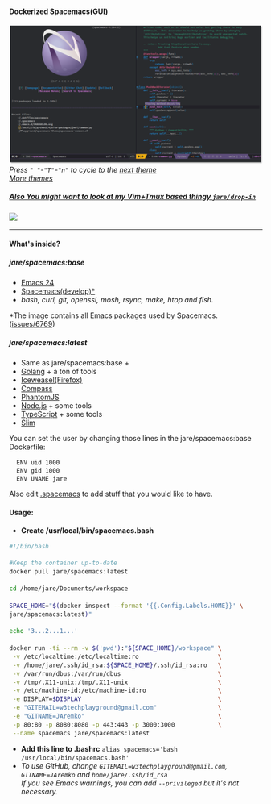 #### Dockerized Spacemacs(GUI)  

[![screenshot](https://raw.githubusercontent.com/syl20bnr/spacemacs/master/doc/img/spacemacs-python.png)](https://raw.githubusercontent.com/syl20bnr/spacemacs/master/doc/img/spacemacs-python.png)
*Press `" "`-`"T"`-`"n"` to cycle to the [next theme](https://github.com/JAremko/spacemacs/blob/master/.spacemacs#L113)*  
*[More themes](http://themegallery.robdor.com/)*

##### [Also You might want to look at my Vim+Tmux based thingy `jare/drop-in`](https://hub.docker.com/r/jare/drop-in)  
[![](http://i.imgur.com/RVTlBBO.png)](http://i.imgur.com/RVTlBBO.png)

---------------------------------------------------------------------------------
#### What's inside?

##### jare/spacemacs:base  
  - [Emacs 24](https://www.gnu.org/software/emacs/)  
  - [Spacemacs(develop)*](https://github.com/syl20bnr/spacemacs)  
  - *bash, curl, git, openssl, mosh, rsync, make, htop and fish.*     

*The image contains all Emacs packages used by Spacemacs. ([issues/6769](https://github.com/syl20bnr/spacemacs/issues/6769))

##### jare/spacemacs:latest  
  - Same as jare/spacemacs:base +
  - [Golang](https://golang.org/) + a ton of tools 
  - [Iceweasel(Firefox)](https://www.mozilla.org/en-US/firefox/new/)   
  - [Compass](http://compass-style.org/)  
  - [PhantomJS](http://phantomjs.org/)  
  - [Node.js](https://nodejs.org/) + some tools  
  - [TypeScript](http://www.typescriptlang.org/) + some tools 
  - [Slim](http://slim-lang.com/) 

You can set the user by changing those lines in the jare/spacemacs:base Dockerfile:
```
  ENV uid 1000
  ENV gid 1000
  ENV UNAME jare
```
Also edit [.spacemacs](https://github.com/JAremko/spacemacs/blob/master/.spacemacs) to add stuff that you would like to have.

#### Usage: 

 - **Create /usr/local/bin/spacemacs.bash**

```bash
#!/bin/bash

#Keep the container up-to-date
docker pull jare/spacemacs:latest
  
cd /home/jare/Documents/workspace

SPACE_HOME="$(docker inspect --format '{{.Config.Labels.HOME}}' \
jare/spacemacs:latest)"

echo '3...2...1...'

docker run -ti --rm -v $('pwd'):"${SPACE_HOME}/workspace" \
 -v /etc/localtime:/etc/localtime:ro                      \
 -v /home/jare/.ssh/id_rsa:${SPACE_HOME}/.ssh/id_rsa:ro   \
 -v /var/run/dbus:/var/run/dbus                           \
 -v /tmp/.X11-unix:/tmp/.X11-unix                         \
 -v /etc/machine-id:/etc/machine-id:ro                    \
 -e DISPLAY=$DISPLAY                                      \
 -e "GITEMAIL=w3techplayground@gmail.com"                 \
 -e "GITNAME=JAremko"                                     \
 -p 80:80 -p 8080:8080 -p 443:443 -p 3000:3000            \
 --name spacemacs jare/spacemacs:latest
```
 - **Add this line to .bashrc** `alias spacemacs='bash /usr/local/bin/spacemacs.bash'`  
 - *To use GitHub, change `GITEMAIL=w3techplayground@gmail.com`, `GITNAME=JAremko` and `home/jare/.ssh/id_rsa`*  
*If you see Emacs warnings, you can add `--privileged` but it's not necessary.*
